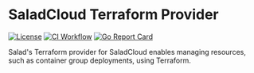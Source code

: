 # SaladCloud Terraform Provider

[![License](https://img.shields.io/github/license/SaladTechnologies/terraform-provider-saladcloud)](./LICENSE) [![CI Workflow](https://github.com/SaladTechnologies/terraform-provider-saladcloud/actions/workflows/ci.yml/badge.svg?branch=main&event=push)](https://github.com/SaladTechnologies/terraform-provider-saladcloud/actions/workflows/ci.yml) [![Go Report Card](https://goreportcard.com/badge/github.com/SaladTechnologies/terraform-provider-saladcloud)](https://goreportcard.com/report/github.com/SaladTechnologies/terraform-provider-saladcloud)

Salad's Terraform provider for SaladCloud enables managing resources, such as container group deployments, using Terraform.
